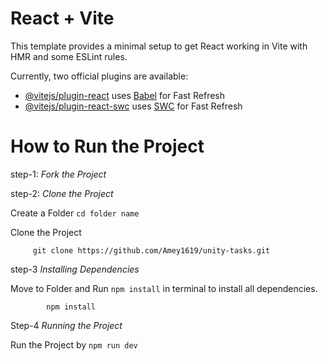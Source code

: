 # React + Vite

This template provides a minimal setup to get React working in Vite with HMR and some ESLint rules.

Currently, two official plugins are available:

- [@vitejs/plugin-react](https://github.com/vitejs/vite-plugin-react/blob/main/packages/plugin-react/README.md) uses [Babel](https://babeljs.io/) for Fast Refresh
- [@vitejs/plugin-react-swc](https://github.com/vitejs/vite-plugin-react-swc) uses [SWC](https://swc.rs/) for Fast Refresh

# How to Run the Project

step-1: *Fork the Project*

step-2: *Clone the Project* 
  
  Create a Folder  `cd folder name`

  Clone the Project

         git clone https://github.com/Amey1619/unity-tasks.git    

step-3 *Installing Dependencies*

  Move to Folder and Run `npm install` in terminal to install all dependencies.
  
            npm install
            
Step-4 *Running the Project*

Run the Project by `npm run dev`
            

